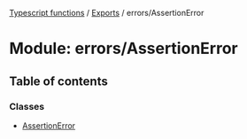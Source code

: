 [Typescript functions](../index.md) / [Exports](../modules.md) / errors/AssertionError

# Module: errors/AssertionError

## Table of contents

### Classes

- [AssertionError](../classes/errors_AssertionError.AssertionError.md)
